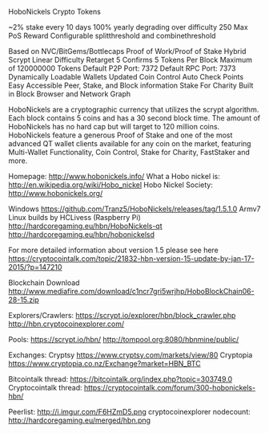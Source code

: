 HoboNickels Crypto Tokens

~2% stake every 10 days
100% yearly degrading over difficulty
250 Max PoS Reward
Configurable splitthreshold and combinethreshold

Based on NVC/BitGems/Bottlecaps
Proof of Work/Proof of Stake Hybrid
Scrypt
Linear Difficulty Retarget
5 Confirms
5 Tokens Per Block
Maximum of 120000000 Tokens
Default P2P Port: 7372
Default RPC Port: 7373
Dynamically Loadable Wallets 
Updated Coin Control
Auto Check Points
Easy Accessible Peer, Stake, and Block information
Stake For Charity
Built in Block Browser and Network Graph

HoboNickels are a cryptographic currency that utilizes the scrypt algorithm. Each block contains 5 coins and has a 30 second block time. The amount of HoboNickels has no hard cap but will target to 120 million coins. HoboNickels feature a generous Proof of Stake and one of the most advanced QT wallet clients available for any coin on the market, featuring Multi-Wallet Functionality, Coin Control, Stake for Charity, FastStaker and more.

Homepage: http://www.hobonickels.info/
What a Hobo nickel is: http://en.wikipedia.org/wiki/Hobo_nickel
Hobo Nickel Society: http://www.hobonickels.org/

Windows
https://github.com/Tranz5/HoboNickels/releases/tag/1.5.1.0
Armv7 Linux builds by HCLivess (Raspberry Pi)
http://hardcoregaming.eu/hbn/HoboNickels-qt
http://hardcoregaming.eu/hbn/hobonickelsd

For more detailed information about version 1.5 please see here
https://cryptocointalk.com/topic/21832-hbn-version-15-update-by-jan-17-2015/?p=147210

Blockchain Download
http://www.mediafire.com/download/c1ncr7gri5wrjhp/HoboBlockChain06-28-15.zip

Explorers/Crawlers:
https://scrypt.io/explorer/hbn/block_crawler.php
http://hbn.cryptocoinexplorer.com/

Pools:
https://scrypt.io/hbn/
http://tompool.org:8080/hbnmine/public/

Exchanges:
Cryptsy
https://www.cryptsy.com/markets/view/80
Cryptopia
https://www.cryptopia.co.nz/Exchange?market=HBN_BTC

Bitcointalk thread: https://bitcointalk.org/index.php?topic=303749.0
Cryptocointalk thread: https://cryptocointalk.com/forum/300-hobonickels-hbn/

Peerlist: 
http://i.imgur.com/F6HZmD5.png
cryptocoinexplorer nodecount: 
http://hardcoregaming.eu/merged/hbn.png
